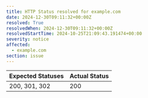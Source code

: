 ```yaml
---
title: HTTP Status resolved for example.com
date: 2024-12-30T09:11:32+00:00Z
resolved: True
resolvedWhen: 2024-12-30T09:11:32+00:00Z
resolvedStartTime: 2024-10-25T21:09:43.191474+00:00
severity: notice
affected:
  - example.com
section: issue
---
```


| Expected Statuses | Actual Status  |
|-------------------|----------------|
| 200, 301, 302 | 200 |
